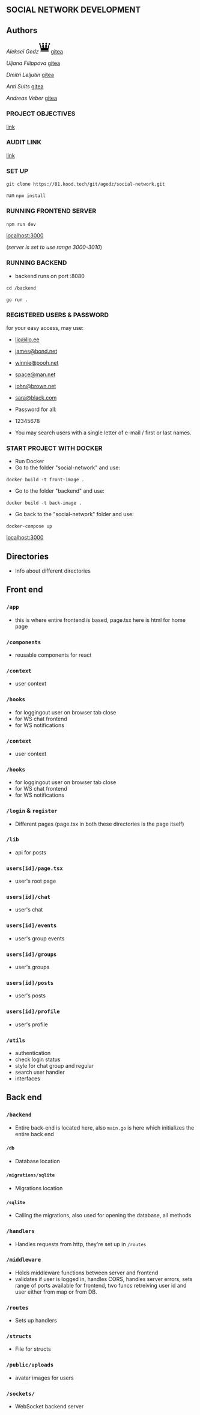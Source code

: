 ## SOCIAL NETWORK DEVELOPMENT

## Authors

_Aleksei Gedz_![fa-crown](/public/image/crown.png)[gitea](https://01.kood.tech/git/agedz)

_Uljana Filippova_ [gitea](https://01.kood.tech/git/ufilippo)

_Dmitri Leljutin_ [gitea](https://01.kood.tech/git/dleljuti)

_Anti Sults_ [gitea](https://01.kood.tech/git/antisults)

_Andreas Veber_ [gitea](https://01.kood.tech/git/aveber)


### PROJECT OBJECTIVES
[link](https://github.com/01-edu/public/tree/master/subjects/social-network)

### AUDIT LINK
[link](https://github.com/01-edu/public/tree/master/subjects/social-network/audit)

### SET UP
```
git clone https://01.kood.tech/git/agedz/social-network.git
```

run `npm install`
### RUNNING FRONTEND SERVER

`npm run dev`


[localhost:3000](http://localhost:3000)

(_server is set to use range 3000-3010_)

### RUNNING BACKEND
- backend runs on port :8080
  
`cd /backend`

`go run .`

### REGISTERED USERS & PASSWORD
for your easy access, may use:
- lio@lio.ee
- james@bond.net
- winnie@pooh.net
- space@man.net
- john@brown.net
- sara@black.com
  
- Password for all:
- 12345678

- You may search users with a single letter of e-mail / first or last names.

### START PROJECT WITH DOCKER
- Run Docker
- Go to the folder "social-network" and use:


`docker build -t front-image .`

- Go to the folder "backend" and use:

`docker build -t back-image .`

- Go back to the "social-network" folder and use:

`docker-compose up`

[localhost:3000](http://localhost:3000)

## Directories
- Info about different directories

## Front end
### `/app`
- this is where entire frontend is based, page.tsx here is html for home page

### `/components`
- reusable components for react

### `/context`
- user context

### `/hooks`
- for loggingout user on browser tab close
- for WS chat frontend
- for WS notifications

### `/context`
- user context

### `/hooks`
- for loggingout user on browser tab close
- for WS chat frontend
- for WS notifications

### `/login` & `register`
- Different pages (page.tsx in both these directories is the page itself)

### `/lib`
- api for posts

### `users[id]/page.tsx`
- user's root page

### `users[id]/chat`
- user's chat

### `users[id]/events`
- user's group events

### `users[id]/groups`
- user's groups

### `users[id]/posts`
- user's posts

### `users[id]/profile`
- user's profile

### `/utils`
- authentication
- check login status
- style for chat group and regular
- search user handler
- interfaces

## Back end

### `/backend`
- Entire back-end is located here, also `main.go` is here which initializes the entire back end

#### `/db`
- Database location

#### `/migrations/sqlite`
- Migrations location

#### `/sqlite`
- Calling the migrations, also used for opening the database, all methods

### `/handlers`
- Handles requests from http, they're set up in `/routes`  

### `/middleware`
- Holds middleware functions between server and frontend  
- validates if user is logged in, handles CORS, handles server errors, sets range of ports available for frontend, two funcs retreiving user id and user either from map or from DB. 

### `/routes`
- Sets up handlers

### `/structs`
- File for structs

### `/public/uploads`
-  avatar images for users

### `/sockets/`
- WebSocket backend server
